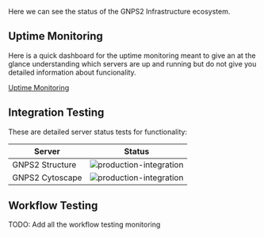 Here we can see the status of the GNPS2 Infrastructure ecosystem. 

## Uptime Monitoring

Here is a quick dashboard for the uptime monitoring meant to give an at the glance understanding which servers are up and running but do not give you detailed information about funcionality. 

[Uptime Monitoring](https://stats.uptimerobot.com/4P67vuzkr8)


## Integration Testing

These are detailed server status tests for functionality:

| Server  | Status |
|---|---|
| GNPS2 Structure | ![production-integration](https://github.com/mwang87/ChemicalStructureWebService/workflows/production-integration/badge.svg) |
| GNPS2 Cytoscape | ![production-integration](https://github.com/mwang87/GNPS_CytoscapeFormatting/workflows/production-integration/badge.svg) |

## Workflow Testing

TODO: Add all the workflow testing monitoring
